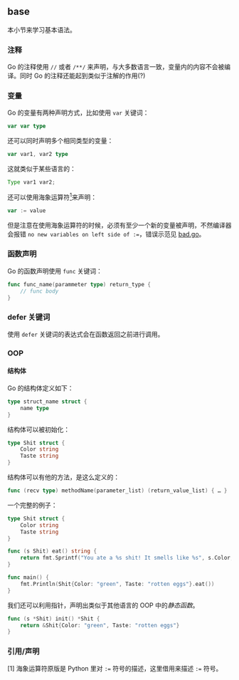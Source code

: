 ## base

本小节来学习基本语法。

### 注释
Go 的注释使用 `//` 或者 `/**/` 来声明，与大多数语言一致，变量内的内容不会被编译。同时 Go 的注释还能起到类似于注解的作用(?)

### 变量

Go 的变量有两种声明方式，比如使用 `var` 关键词：

```go
var var type
```

还可以同时声明多个相同类型的变量：

```go
var var1, var2 type
```

这就类似于某些语言的：

```java
Type var1 var2;
```

还可以使用海象运算符[<sup>1</sup>](#refer)来声明：

```go
var := value
```

但是注意在使用海象运算符的时候，必须有至少一个新的变量被声明，不然编译器会报错 `no new variables on left side of :=`，错误示范见 [bad.go](bad.go)。

### 函数声明

Go 的函数声明使用 `func` 关键词：

```go
func func_name(parammeter type) return_type {
    // func body
}
```

### defer 关键词

使用 `defer` 关键词的表达式会在函数返回之前进行调用。

### OOP

#### 结构体

Go 的结构体定义如下：

```go
type struct_name struct {
    name type
}
```

结构体可以被初始化：

```go
type Shit struct {
    Color string
    Taste string
}
```

结构体可以有他的方法，是这么定义的：

```go
func (recv type) methodName(parameter_list) (return_value_list) { … }
```

一个完整的例子：

```go
type Shit struct {
	Color string
	Taste string
}

func (s Shit) eat() string {
	return fmt.Sprintf("You ate a %s shit! It smells like %s", s.Color, s.Taste)
}

func main() {
	fmt.Println(Shit{Color: "green", Taste: "rotten eggs"}.eat())
}
```

我们还可以利用指针，声明出类似于其他语言的 OOP 中的*静态函数*。

```go
func (s *Shit) init() *Shit {
	return &Shit{Color: "green", Taste: "rotten eggs"}
}
```


### 引用/声明

<div id="refer" />

[1] 海象运算符原版是 Python 里对 `:=` 符号的描述，这里借用来描述 `:=` 符号。